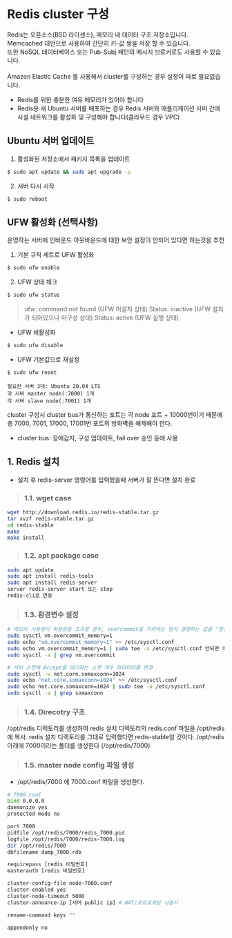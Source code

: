 # Redis cluster 구성

Redis는 오픈소스(BSD 라이센스), 메모리 내 데이터 구조 저장소입니다. Memcached 대안으로 사용하여 간단히 키-값 쌍을 저장 할 수 있습니다.<br>
또한 NoSQL 데이터베이스 또는 Pub-Subj 패턴의 메시지 브로커로도 사용할 수 있습니다.<br>
<br>
Amazon Elastic Cache 를 사용해서 cluster를 구성하는 경우 설정이 따로 필요없습니다.<br>

- Redis를 위한 충분한 여유 메모리가 있어야 합니다
- Redis용 새 Ubuntu 서버를 배포하는 경우 Redis 서버와 애플리케이션 서버 간에 사설 네트워크를 활성화 및 구성해야 합니다(클라우드 경우 VPC)

## Ubuntu 서버 업데이트
1. 활성화된 저장소에서 패키지 목록을 업데이트
```sh
$ sudo apt update && sudo apt upgrade -y
```
2. 서버 다시 시작
```sh
$ sudo reboot
```

## UFW 활성화 (선택사항)

운영하는 서버에 인바운드 아웃바운드에 대한 보안 설정이 안되어 있다면 하는것을 추천<br>
1. 기본 규칙 세트로 UFW 활성화
```sh
$ sudo ufw enable
```
2. UFW 상태 체크
```sh
$ sudo ufw status
```
> ufw: command not found (UFW 미설치 상태)
> Status: inactive (UFW 설치가 되어있으나 미구성 상태)
> Status: active (UFW 실행 상태)

- UFW 비활성화
```sh
$ sudo ufw disable
```
- UFW 기본값으로 재설정
```sh
$ sudo ufw reset
```

```
필요한 서버 3대: Ubuntu 20.04 LTS
각 서버 master node(:7000) 1개
각 서버 slave node(:7001) 1개
```

cluster 구성시 cluster bus가 통신하는 포트는 각 node 포트 + 10000번이기 때문에<br>
총 7000, 7001, 17000, 17001번 포트의 방화벽을 해제해야 한다.<br>
- cluster bus: 장애감지, 구성 업데이트, fail over 승인 등에 사용

## 1. Redis 설치

- 설치 후 redis-server 명령어를 입력했을때 서버가 잘 뜬다면 설치 완료

>### 1.1. wget case
```bash
wget http://download.redis.io/redis-stable.tar.gz
tar xvzf redis-stable.tar.gz
cd redis-stable
make
make install
```

>### 1.2. apt package case
```bash
sudo apt update
sudo apt install redis-tools
sudo apt install redis-server
server redis-server start 또는 stop
redis-cli로 연동
```

>### 1.3. 환경변수 설정
```bash
# 메모리 사용량이 허용량을 초과할 경우, overcommit을 처리하는 방식 결정하는 값을 "항상"으로 변경
sudo sysctl vm.overcommit_memory=1
sudo echo "vm.overcommit_memory=1" >> /etc/sysctl.conf
sudo echo vm.overcommit_memory=1 | sudo tee -a /etc/sysctl.conf 안되면 이거쓰셈
sudo sysctl -a | grep vm.overcommit

# 서버 소켓에 Accept를 대기하는 소켓 개수 파라미터를 변경
sudo sysctl -w net.core.somaxconn=1024
sudo echo "net.core.somaxconn=1024" >> /etc/sysctl.conf
sudo echo net.core.somaxconn=1024 | sudo tee -a /etc/sysctl.conf
sudo sysctl -a | grep somaxconn
```

>### 1.4. Direcotry 구조
/opt/redis 디렉토리를 생성하여 redis 설치 디렉토리의 redis.conf 파일을 /opt/redis에 복사.
redis 설치 디렉토리를 그대로 입력했다면 redis-stable일 것이다.
/opt/redis 아래에 7000이라는 폴더를 생성한다 (/opt/redis/7000)

>### 1.5. master node config 파일 생성

- /opt/redis/7000 에 7000.conf 파일을 생성한다.

```bash
# 7000.conf
bind 0.0.0.0
daemonize yes
protected-mode no

port 7000
pidfile /opt/redis/7000/redis_7000.pid
logfile /opt/redis/7000/redis-7000.log
dir /opt/redis/7000
dbfilename dump_7000.rdb

requirepass [redis 비밀번호]
masterauth [redis 비밀번호]

cluster-config-file node-7000.conf
cluster-enabled yes
cluster-node-timeout 5000
cluster-announce-ip [서버 public ip] # NAT/포트포워딩 사용시

rename-command keys ""

appendonly no
```